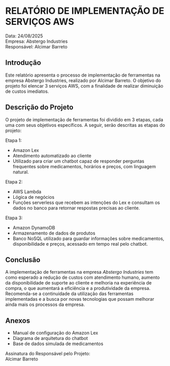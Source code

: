 # RELATÓRIO DE IMPLEMENTAÇÃO DE SERVIÇOS AWS

Data: 24/08/2025  
Empresa: Abstergo Industries  
Responsável: Alcimar Barreto

## Introdução
Este relatório apresenta o processo de implementação de ferramentas na empresa Abstergo Industries, realizado por Alcimar Barreto. O objetivo do projeto foi elencar 3 serviços AWS, com a finalidade de realizar diminuição de custos imediatos.

## Descrição do Projeto
O projeto de implementação de ferramentas foi dividido em 3 etapas, cada uma com seus objetivos específicos. A seguir, serão descritas as etapas do projeto:

Etapa 1:  
- Amazon Lex  
- Atendimento automatizado ao cliente  
- Utilizado para criar um chatbot capaz de responder perguntas frequentes sobre medicamentos, horários e preços, com linguagem natural.

Etapa 2:  
- AWS Lambda  
- Lógica de negócios  
- Funções serverless que recebem as intenções do Lex e consultam os dados no banco para retornar respostas precisas ao cliente.

Etapa 3:  
- Amazon DynamoDB  
- Armazenamento de dados de produtos  
- Banco NoSQL utilizado para guardar informações sobre medicamentos, disponibilidade e preços, acessado em tempo real pelo chatbot.

## Conclusão
A implementação de ferramentas na empresa *Abstergo Industries* tem como esperado a redução de custos com atendimento humano, aumento da disponibilidade de suporte ao cliente e melhoria na experiência de compra, o que aumentará a eficiência e a produtividade da empresa. Recomenda-se a continuidade da utilização das ferramentas implementadas e a busca por novas tecnologias que possam melhorar ainda mais os processos da empresa.

## Anexos

- Manual de configuração do Amazon Lex  
- Diagrama de arquitetura do chatbot  
- Base de dados simulada de medicamentos

Assinatura do Responsável pelo Projeto:  
Alcimar Barreto
